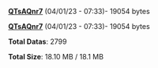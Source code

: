 [**QTsAQnr7**](/data/QTsAQnr7.txt) (04/01/23 - 07:33)- 19054 bytes

[**QTsAQnr7**](/data/QTsAQnr7.txt) (04/01/23 - 07:33)- 19054 bytes

**Total Datas**: 2799

**Total Size**: 18.10 MB / 18.1 MB